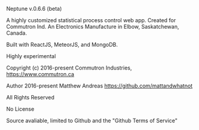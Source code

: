 Neptune v.0.6.6 (beta)

A highly customized statistical process control web app.
Created for Commutron Ind. An Electronics Manufacture in Elbow, Saskatchewan, Canada.

Built with ReactJS, MeteorJS, and MongoDB.

Highly experimental


Copyright (c) 2016-present Commutron Industries, https://www.commutron.ca

Author 2016-present Matthew Andreas https://github.com/mattandwhatnot

All Rights Reserved

No License

Source avaliable, limited to Github and the "Github Terms of Service"